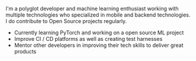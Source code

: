 I'm a polyglot developer and machine learning enthusiast working with multiple technologies who specialized in mobile and backend technologies. I do contribute to Open Source projects regularly.

- Currently learning PyTorch and working on a open source ML project
- Improve CI / CD platforms as well as creating test harnesses
- Mentor other developers in improving their tech skills to deliver great products

<!--
**abdullahselek/abdullahselek** is a ✨ _special_ ✨ repository because its `README.md` (this file) appears on your GitHub profile.

Here are some ideas to get you started:

- 🔭 I’m currently working on ...
- 🌱 I’m currently learning ...
- 👯 I’m looking to collaborate on ...
- 🤔 I’m looking for help with ...
- 💬 Ask me about ...
- 📫 How to reach me: ...
- 😄 Pronouns: ...
- ⚡ Fun fact: ...
-->
